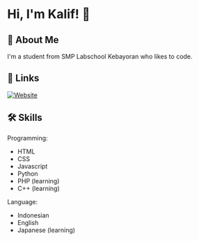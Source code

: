 # Hi, I'm Kalif! 👋


## 🚀 About Me
I'm a student from SMP Labschool Kebayoran who likes to code.


## 🔗 Links
[![Website](https://img.shields.io/badge/my_website-000?style=for-the-badge&logo=ko-fi&logoColor=white)](https://kalifpermadi.github.io)
## 🛠 Skills
Programming:
- HTML
- CSS
- Javascript
- Python
- PHP (learning)
- C++ (learning)

Language:
- Indonesian
- English
- Japanese (learning)
